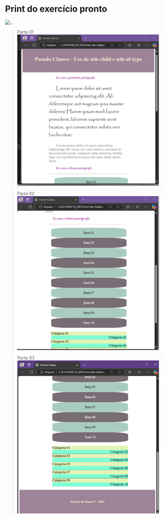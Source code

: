 # Print do exercício pronto

![..]()

>Parte 01
![..](https://github.com/MarciaMoreno/CSS_DIO/blob/main/Teste-das-Aulas/Pseudo%20Classes%20-%20nth-child%20e%20nth-of-type/css/parte01.png?raw=true)

>Parte 02
![..](https://github.com/MarciaMoreno/CSS_DIO/blob/main/Teste-das-Aulas/Pseudo%20Classes%20-%20nth-child%20e%20nth-of-type/css/parte02.png?raw=true)

>Parte 03
![..](https://github.com/MarciaMoreno/CSS_DIO/blob/main/Teste-das-Aulas/Pseudo%20Classes%20-%20nth-child%20e%20nth-of-type/css/parte03.png?raw=true)
